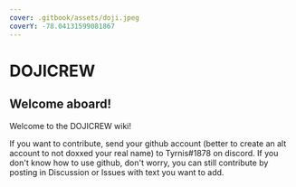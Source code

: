 ```yaml
---
cover: .gitbook/assets/doji.jpeg
coverY: -78.04131599081867
---
```


# DOJICREW

## Welcome aboard!

Welcome to the DOJICREW wiki!

If you want to contribute, send your github account (better to create an alt account to not doxxed your real name) to Tyrnis#1878 on discord. If you don't know how to use github, don't worry, you can still contribute by posting in Discussion or Issues with text you want to add.

